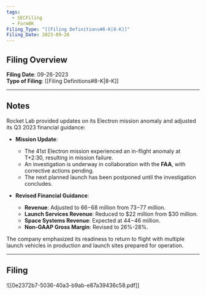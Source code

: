 ```yaml
---
tags:
  - SECFiling
  - Form8K
Filing_Type: "[[Filing Definitions#8-K|8-K]]"
Filing_Date: 2023-09-26  
---
```

## Filing Overview

**Filing Date**: 09-26-2023  
**Type of Filing**: [[Filing Definitions#8-K|8-K]]  

---
## Notes

Rocket Lab provided updates on its Electron mission anomaly and adjusted its Q3 2023 financial guidance:

- **Mission Update**:
  - The 41st Electron mission experienced an in-flight anomaly at T+2:30, resulting in mission failure.
  - An investigation is underway in collaboration with the **FAA**, with corrective actions pending.
  - The next planned launch has been postponed until the investigation concludes.

- **Revised Financial Guidance**:
  - **Revenue**: Adjusted to $66-$68 million from $73-$77 million.
  - **Launch Services Revenue**: Reduced to $22 million from $30 million.
  - **Space Systems Revenue**: Expected at $44-$46 million.
  - **Non-GAAP Gross Margin**: Revised to 26%-28%.

The company emphasized its readiness to return to flight with multiple launch vehicles in production and launch sites prepared for operation.

---
## Filing

![[0e2372b7-5036-40a3-b9ab-e87a39436c58.pdf]]
